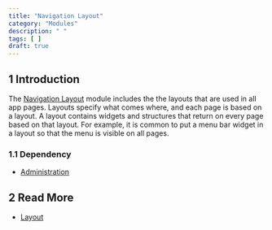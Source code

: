 ```yaml
---
title: "Navigation Layout"
category: "Modules"
description: " "
tags: [ ]
draft: true
---
```


## 1 Introduction

The [Navigation Layout](https://appstore.home.mendix.com/link/app/23446/) module includes the the layouts that are used in all app pages. Layouts specify what comes where, and each page is based on a layout. A layout contains widgets and structures that return on every page based on that layout. For example, it is common to put a menu bar widget in a layout so that the menu is visible on all pages.

### 1.1 Dependency

* [Administration](https://appstore.home.mendix.com/link/app/23513/)

## 2 Read More

* [Layout](https://docs.mendix.com/refguide/layout)

